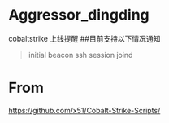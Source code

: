 # Aggressor_dingding
cobaltstrike 上线提醒
##目前支持以下情况通知
>initial beacon
>ssh session
>joind 
# From
https://github.com/x51/Cobalt-Strike-Scripts/
